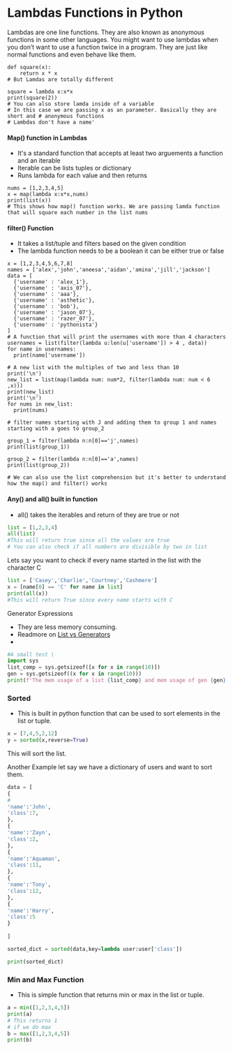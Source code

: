 # Lambdas Functions in Python
Lambdas are one line functions. They are also known as anonymous functions in some other languages. You might want to use lambdas when you don’t want to use a function twice in a program. They are just like normal functions and even behave like them.

```python3
def square(x):
    return x * x
# But Lamdas are totally different

square = lambda x:x*x
print(square(2))
# You can also store lamda inside of a variable
# In this case we are passing x as an parameter. Basically they are short and # anonymous functions
# Lambdas don't have a name'
```

#### Map() function in Lambdas
* It's a standard function that accepts at least two arguements a function and an iterable
* Iterable can be lists tuples or dictionary
* Runs lambda for each value and then returns
```python3
nums = [1,2,3,4,5]
x = map(lambda x:x*x,nums)
print(list(x))
# This shows how map() function works. We are passing lamda function that will square each number in the list nums
```

#### filter() Function
* It takes a list/tuple and filters based on the given condition
* The lambda function needs to be a boolean it can be either true or false
```python3
x = [1,2,3,4,5,6,7,8]
names = ['alex','john','aneesa','aidan','amina','jill','jackson']
data = [
  {'username' : 'alex_1'},
  {'username' : 'axis_07'},
  {'username' : 'aaa'},
  {'username' : 'asthetic'},
  {'username' : 'bob'},
  {'username' : 'jason_07'},
  {'username' : 'razer_07'},
  {'username' : 'pythonista'}
]
# A function that will print the usernames with more than 4 characters
usernames = list(filter(lambda u:len(u['username']) > 4 , data))
for name in usernames:
  print(name['username'])

# A new list with the multiples of two and less than 10
print('\n')
new_list = list(map(lambda num: num*2, filter(lambda num: num < 6   ,x)))
print(new_list)
print('\n')
for nums in new_list:
  print(nums)

# filter names starting with J and adding them to group 1 and names starting with a goes to group_2

group_1 = filter(lambda n:n[0]=='j',names)
print(list(group_1))

group_2 = filter(lambda n:n[0]=='a',names)
print(list(group_2))

# We can also use the list comprehension but it's better to understand how the map() and filter() works
```

#### Any() and all() built in function
* all() takes the iterables and return of they are true or not
```python
list = [1,2,3,4]
all(list)
#This will return true since all the values are true
# You can also check if all numbers are divisible by two in list
```

Lets say you want to check if every name started in the list with the character C

```python
list = ['Casey','Charlie','Courtney','Cashmere']
x = [name[0] == 'C' for name in list]
print(all(x))
#This will return True since every name starts with C
```

Generator Expressions
- They are less memory consuming.
- Readmore on [List vs Generators](https://stackoverflow.com/questions/47789/generator-expressions-vs-list-comprehension)
- 
```python
#A small test \
import sys
list_comp = sys.getsizeof([x for x in range(10)])
gen = sys.getsizeof((x for x in range(10)))
print(f'The mem usage of a list {list_comp} and mem usage of gen {gen}')
```

### Sorted
- This is built in python function that can be used to sort elements in the list or tuple.

```python
x = [7,4,5,2,12]
y = sorted(x,reverse=True)
```
This will sort the list.

Another Example let say we have a dictionary of users and want to sort them.

```python
data = [
{
#
'name':'John',
'class':7,
},
{
'name':'Zayn',
'class':2,
},
{
'name':'Aquaman',
'class':11,
},
{
'name':'Tony',
'class':12,
},
{
'name':'Harry',
'class':5
}
  
]

sorted_dict = sorted(data,key=lambda user:user['class'])

print(sorted_dict) 
```

### Min and Max Function

- This is simple function that returns min or max in the list or tuple.

```python
a = min([1,2,3,4,5])
print(a)
# This returns 1
# if we do max
b = max([1,2,3,4,5])
print(b)
```
